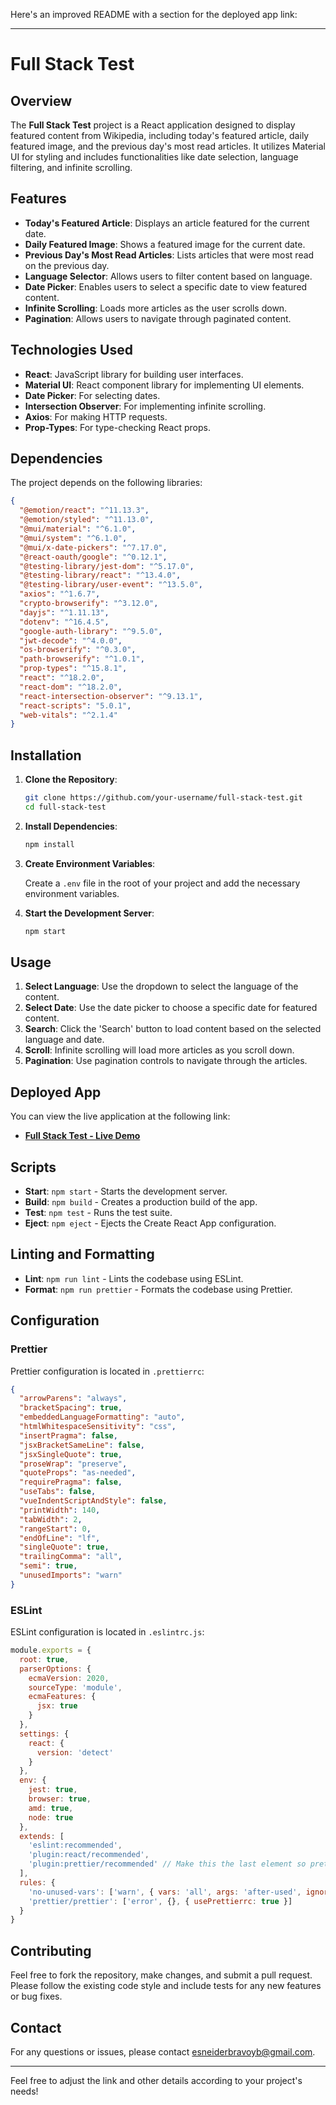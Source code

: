 Here's an improved README with a section for the deployed app link:

---

# Full Stack Test

## Overview

The **Full Stack Test** project is a React application designed to display featured content from Wikipedia, including today's featured article, daily featured image, and the previous day's most read articles. It utilizes Material UI for styling and includes functionalities like date selection, language filtering, and infinite scrolling.

## Features

- **Today's Featured Article**: Displays an article featured for the current date.
- **Daily Featured Image**: Shows a featured image for the current date.
- **Previous Day's Most Read Articles**: Lists articles that were most read on the previous day.
- **Language Selector**: Allows users to filter content based on language.
- **Date Picker**: Enables users to select a specific date to view featured content.
- **Infinite Scrolling**: Loads more articles as the user scrolls down.
- **Pagination**: Allows users to navigate through paginated content.

## Technologies Used

- **React**: JavaScript library for building user interfaces.
- **Material UI**: React component library for implementing UI elements.
- **Date Picker**: For selecting dates.
- **Intersection Observer**: For implementing infinite scrolling.
- **Axios**: For making HTTP requests.
- **Prop-Types**: For type-checking React props.

## Dependencies

The project depends on the following libraries:

```json
{
  "@emotion/react": "^11.13.3",
  "@emotion/styled": "^11.13.0",
  "@mui/material": "^6.1.0",
  "@mui/system": "^6.1.0",
  "@mui/x-date-pickers": "^7.17.0",
  "@react-oauth/google": "^0.12.1",
  "@testing-library/jest-dom": "^5.17.0",
  "@testing-library/react": "^13.4.0",
  "@testing-library/user-event": "^13.5.0",
  "axios": "^1.6.7",
  "crypto-browserify": "^3.12.0",
  "dayjs": "^1.11.13",
  "dotenv": "^16.4.5",
  "google-auth-library": "^9.5.0",
  "jwt-decode": "^4.0.0",
  "os-browserify": "^0.3.0",
  "path-browserify": "^1.0.1",
  "prop-types": "^15.8.1",
  "react": "^18.2.0",
  "react-dom": "^18.2.0",
  "react-intersection-observer": "^9.13.1",
  "react-scripts": "5.0.1",
  "web-vitals": "^2.1.4"
}
```

## Installation

1. **Clone the Repository**:

   ```bash
   git clone https://github.com/your-username/full-stack-test.git
   cd full-stack-test
   ```

2. **Install Dependencies**:

   ```bash
   npm install
   ```

3. **Create Environment Variables**:

   Create a `.env` file in the root of your project and add the necessary environment variables.

4. **Start the Development Server**:

   ```bash
   npm start
   ```

## Usage

1. **Select Language**: Use the dropdown to select the language of the content.
2. **Select Date**: Use the date picker to choose a specific date for featured content.
3. **Search**: Click the 'Search' button to load content based on the selected language and date.
4. **Scroll**: Infinite scrolling will load more articles as you scroll down.
5. **Pagination**: Use pagination controls to navigate through the articles.

## Deployed App

You can view the live application at the following link:

- [**Full Stack Test - Live Demo**](https://full-stack-test-x667.onrender.com/)

## Scripts

- **Start**: `npm start` - Starts the development server.
- **Build**: `npm build` - Creates a production build of the app.
- **Test**: `npm test` - Runs the test suite.
- **Eject**: `npm eject` - Ejects the Create React App configuration.

## Linting and Formatting

- **Lint**: `npm run lint` - Lints the codebase using ESLint.
- **Format**: `npm run prettier` - Formats the codebase using Prettier.

## Configuration

### Prettier

Prettier configuration is located in `.prettierrc`:

```json
{
  "arrowParens": "always",
  "bracketSpacing": true,
  "embeddedLanguageFormatting": "auto",
  "htmlWhitespaceSensitivity": "css",
  "insertPragma": false,
  "jsxBracketSameLine": false,
  "jsxSingleQuote": true,
  "proseWrap": "preserve",
  "quoteProps": "as-needed",
  "requirePragma": false,
  "useTabs": false,
  "vueIndentScriptAndStyle": false,
  "printWidth": 140,
  "tabWidth": 2,
  "rangeStart": 0,
  "endOfLine": "lf",
  "singleQuote": true,
  "trailingComma": "all",
  "semi": true,
  "unusedImports": "warn"
}
```

### ESLint

ESLint configuration is located in `.eslintrc.js`:

```js
module.exports = {
  root: true,
  parserOptions: {
    ecmaVersion: 2020,
    sourceType: 'module',
    ecmaFeatures: {
      jsx: true
    }
  },
  settings: {
    react: {
      version: 'detect'
    }
  },
  env: {
    jest: true,
    browser: true,
    amd: true,
    node: true
  },
  extends: [
    'eslint:recommended',
    'plugin:react/recommended',
    'plugin:prettier/recommended' // Make this the last element so prettier config overrides other formatting rules
  ],
  rules: {
    'no-unused-vars': ['warn', { vars: 'all', args: 'after-used', ignoreRestSiblings: false, argsIgnorePattern: '^_' }],
    'prettier/prettier': ['error', {}, { usePrettierrc: true }]
  }
}
```

## Contributing

Feel free to fork the repository, make changes, and submit a pull request. Please follow the existing code style and include tests for any new features or bug fixes.

## Contact

For any questions or issues, please contact [esneiderbravoyb@gmail.com](mailto:esneiderbravoyb@gmail.com).

---

Feel free to adjust the link and other details according to your project's needs!